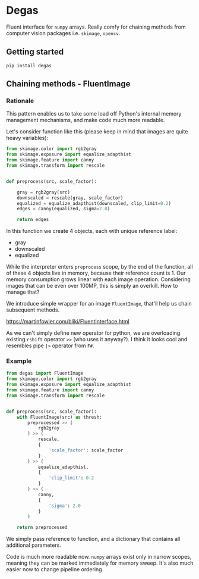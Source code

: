 # Degas

Fluent interface for `numpy` arrays. Really comfy for chaining methods from
computer vision packages i.e. `skimage`, `opencv`.

## Getting started

```shell
pip install degas
```

## Chaining methods - FluentImage

### Rationale

This pattern enables us to take some load off Python's internal memory
management mechanisms, and make code much more readable.

Let's consider function like this (please keep in mind that images are quite heavy variables):

```py
from skimage.color import rgb2gray
from skimage.exposure import equalize_adapthist
from skimage.feature import canny
from skimage.transform import rescale


def preprocess(src, scale_factor):

    gray = rgb2gray(src)
    downscaled = rescale(gray, scale_factor)
    equalized = equalize_adapthist(downscaled, clip_limit=0.2)
    edges = canny(equalized, sigma=2.0)

    return edges
```

In this function we create 4 objects, each with unique reference label:

- gray
- downscaled
- equalized

While the interpreter enters `preprocess` scope, by the end of the function, all of these 4 objects live in memory, because their reference count is 1. Our memory consumption grows linear with each image operation. Considering images that can be even over 100MP, this is simply an overkill. How to manage that?

We introduce simple wrapper for an image `FluentImage`, that'll help us chain subsequent methods.

<https://martinfowler.com/bliki/FluentInterface.html>

As we can't simply define new operator for python, we are overloading existing `rshift` operator `>>` (who uses it anyway?). I think it looks cool and resembles pipe `|>` operator from `F#`.

### Example

```py
from degas import FluentImage
from skimage.color import rgb2gray
from skimage.exposure import equalize_adapthist
from skimage.feature import canny
from skimage.transform import rescale


def preprocess(src, scale_factor):
    with FluentImage(src) as thresh:
        preprocessed >> (
            rgb2gray
        ) >> (
            rescale,
            {
                'scale_factor': scale_factor
            }
        ) >> (
            equalize_adapthist,
            {
                'clip_limit': 0.2
            }
        ) >> (
            canny,
            {
                'sigma': 2.0
            }
        )

    return preprocessed
```

We simply pass reference to function, and a dictionary that contains all additional parameters.

Code is much more readable now. `numpy` arrays exist only in narrow scopes, meaning they can be marked immediately for memory sweep. It's also much easier now to change pipeline ordering.
